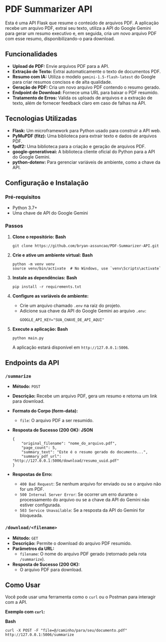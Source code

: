 # PDF Summarizer API

Esta é uma API Flask que resume o conteúdo de arquivos PDF. A aplicação recebe um arquivo PDF, extrai seu texto, utiliza a API do Google Gemini para gerar um resumo executivo e, em seguida, cria um novo arquivo PDF com esse resumo, disponibilizando-o para download.

## Funcionalidades

* **Upload de PDF:** Envie arquivos PDF para a API.
* **Extração de Texto:** Extrai automaticamente o texto de documentos PDF.
* **Resumo com IA:** Utiliza o modelo `gemini-1.5-flash-latest` do Google para criar resumos concisos e de alta qualidade.
* **Geração de PDF:** Cria um novo arquivo PDF contendo o resumo gerado.
* **Endpoint de Download:** Fornece uma URL para baixar o PDF resumido.
* **Tratamento de Erros:** Valida os uploads de arquivos e a extração de texto, além de fornecer feedback claro em caso de falhas na API.

## Tecnologias Utilizadas

* **Flask:** Um microframework para Python usado para construir a API web.
* **PyMuPDF (fitz):** Uma biblioteca para extrair texto e dados de arquivos PDF.
* **fpdf2:** Uma biblioteca para a criação e geração de arquivos PDF.
* **google-generativeai:** A biblioteca cliente oficial do Python para a API do Google Gemini.
* **python-dotenv:** Para gerenciar variáveis de ambiente, como a chave da API.

## Configuração e Instalação

### Pré-requisitos

* Python 3.7+
* Uma chave de API do Google Gemini

### Passos

1. **Clone o repositório:**
   **Bash**

   ```
   git clone https://github.com/bryan-assuncao/PDF-Summarizer-API.git
   ```
2. **Crie e ative um ambiente virtual:**
   **Bash**

   ```
   python -m venv venv
   source venv/bin/activate  # No Windows, use `venv\Scripts\activate`
   ```
3. **Instale as dependências:**
   **Bash**

   ```
   pip install -r requirements.txt
   ```
4. **Configure as variáveis de ambiente:**

   * Crie um arquivo chamado `.env` na raiz do projeto.
   * Adicione sua chave da API do Google Gemini ao arquivo `.env`:
     ```
     GOOGLE_API_KEY="SUA_CHAVE_DE_API_AQUI"
     ```
5. **Execute a aplicação:**
   **Bash**

   ```
   python main.py
   ```

   A aplicação estará disponível em `http://127.0.0.1:5006`.

## Endpoints da API

### `/summarize`

* **Método:** `POST`
* **Descrição:** Recebe um arquivo PDF, gera um resumo e retorna um link para download.
* **Formato do Corpo (form-data):**

  * `file`: O arquivo PDF a ser resumido.
* **Resposta de Sucesso (200 OK):**
  **JSON**

  ```
  {
      "original_filename": "nome_do_arquivo.pdf",
      "page_count": 5,
      "summary_text": "Este é o resumo gerado do documento...",
      "summary_pdf_url": "http://127.0.0.1:5006/download/resumo_uuid.pdf"
  }
  ```
* **Respostas de Erro:**

  * `400 Bad Request`: Se nenhum arquivo for enviado ou se o arquivo não for um PDF.
  * `500 Internal Server Error`: Se ocorrer um erro durante o processamento do arquivo ou se a chave da API do Gemini não estiver configurada.
  * `503 Service Unavailable`: Se a resposta da API do Gemini for bloqueada.

### `/download/<filename>`

* **Método:** `GET`
* **Descrição:** Permite o download do arquivo PDF resumido.
* **Parâmetros da URL:**
  * `filename`: O nome do arquivo PDF gerado (retornado pela rota `/summarize`).
* **Resposta de Sucesso (200 OK):**
  * O arquivo PDF para download.

## Como Usar

Você pode usar uma ferramenta como o `curl` ou o Postman para interagir com a API.

**Exemplo com `curl`:**

**Bash**

```
curl -X POST -F "file=@/caminho/para/seu/documento.pdf" http://127.0.0.1:5006/summarize
```

